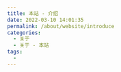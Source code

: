 ```yaml
---
title: 本站 - 介绍
date: 2022-03-10 14:01:35
permalink: /about/website/introduce
categories:
  - 关于
  - 关于 - 本站
tags:
  - 
---
```

